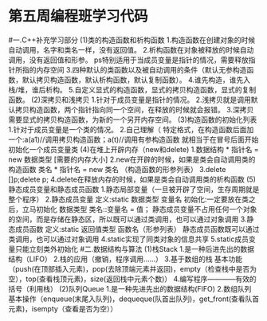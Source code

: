 # 第五周编程班学习代码
#一.C++补充学习部分
      (1)类的构造函数和析构函数
          1.构造函数在创建对象的时候自动调用，名字和类名一样，没有返回值。
          2.析构函数在对象被释放的时候自动调用，没有返回值和形参。
              ps特别适用于当成员变量是指针的情况，需要释放指针所指的内存空间
          3.四种默认的类函数以及被自动调用的条件（默认无参构造函数，默认拷贝构造函数，默认析构函数，默认复制函数）。
          4.谁先构造，谁先入栈/堆，谁后析构。
          5.自定义显式的构造函数，显式的拷贝构造函数，显式的复制函数。
      (2)深拷贝和浅拷贝
          1.针对于成员变量是指针的情况。
          2.浅拷贝就是调用默认拷贝构造函数，两个指针指向同一个空间，在释放的时候就会报错。
          3.深拷贝需要显式的拷贝构造函数，为新的一个另开内存空间。
      (3)构造函数的初始化列表
          1.针对于成员变量是一个类的情况。
          2.自己理解（
                      特定格式，在构造函数后面加一个:a(a1)//调用拷贝构造函数；a(t)//调用有参构造函数
                      就相当于在冒号后面开始初始化一个成员变量类
      (4)在堆上开辟内存（new和delete)
          1.数据结构  * 指针名 = new 数据类型 [需要的内存大小]
          2.new在开辟的时候，如果是类会自动调用类的构造函数  类名  * 指针名 = new 类名 （构造函数的形参列表）
          3.delete []p;delete p;
          4.delete在释放内存的时候，如果是类会自动调用类的析构函数 
      (5)静态成员变量和静态成员函数
          1.静态局部变量（一旦被开辟了空间，生存周期就是整个程序）
          2.静态成员变量
              定义:static 数据类型 变量名
              初始化:一定要放在类之后，立马初始化  数据类型 类名::变量名 = 值；
              静态成员变量不占用任何一个对象的空间，而是存储在静态区，所以既可以通过类调用，也可以通过对象调用
          3.静态成员函数
              定义:static 返回值类型 函数名（形参列表）
              静态成员函数既可以通过类调用，也可以通过对象调用
          4.static实现了同类对象的信息共享
          5.static成员变量只能立刻类外初始化
#二.数据结构与算法
      (1)栈Stack
          1.是一种后进先出的数据结构（LIFO）
          2.栈的应用（撤销，程序调用......）
          3.基于数组的栈
            基本功能（push(在顶部插入元素)，pop(去除顶端元素并返回)，empty（检查栈中是否为空），top(查看栈顶元素)，size(返回栈中元素个数)）
          4.编写程序————有效的括号（利用栈）
       (2)队列Queue
          1.是一种先进先出的数据结构(FIFO)
          2.数组队列
            基本操作（enqueue(末尾入队列)，dequeque(队首出队列)，get_front(查看队首元素)，isempty（查看是否为空））
          
          
          
  
